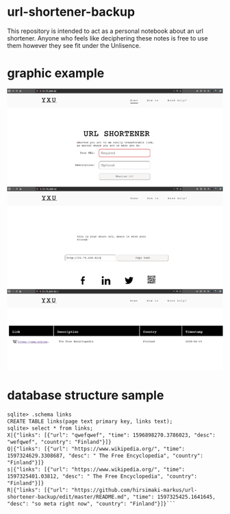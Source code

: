 # url-shortener-backup

This repository is intended to act as a personal notebook about an url shortener. Anyone who feels like deciphering these notes is free to use them however they see fit under the Unlisence.

# graphic example
![](https://raw.githubusercontent.com/hirsimaki-markus/url-shortener-backup/master/url-shortener.png)

# database structure sample
```
sqlite> .schema links
CREATE TABLE links(page text primary key, links text);
sqlite> select * from links;
X|{"links": [{"url": "qwefqwef", "time": 1596898270.3786023, "desc": "wefqwef", "country": "Finland"}]}
Q|{"links": [{"url": "https://www.wikipedia.org/", "time": 1597324629.3308687, "desc": " The Free Encyclopedia", "country": "Finland"}]}
s|{"links": [{"url": "https://www.wikipedia.org/", "time": 1597325401.03812, "desc": " The Free Encyclopedia", "country": "Finland"}]}
R|{"links": [{"url": "https://github.com/hirsimaki-markus/url-shortener-backup/edit/master/README.md", "time": 1597325425.1641645, "desc": "so meta right now", "country": "Finland"}]}```
